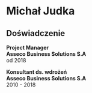 # Michał Judka

## Doświadczenie
**Project Manager**\
**Asseco Business Solutions S.A**\
od 2018

**Konsultant ds. wdrożeń**\
**Asseco Business Solutions S.A**\
2010 - 2018


